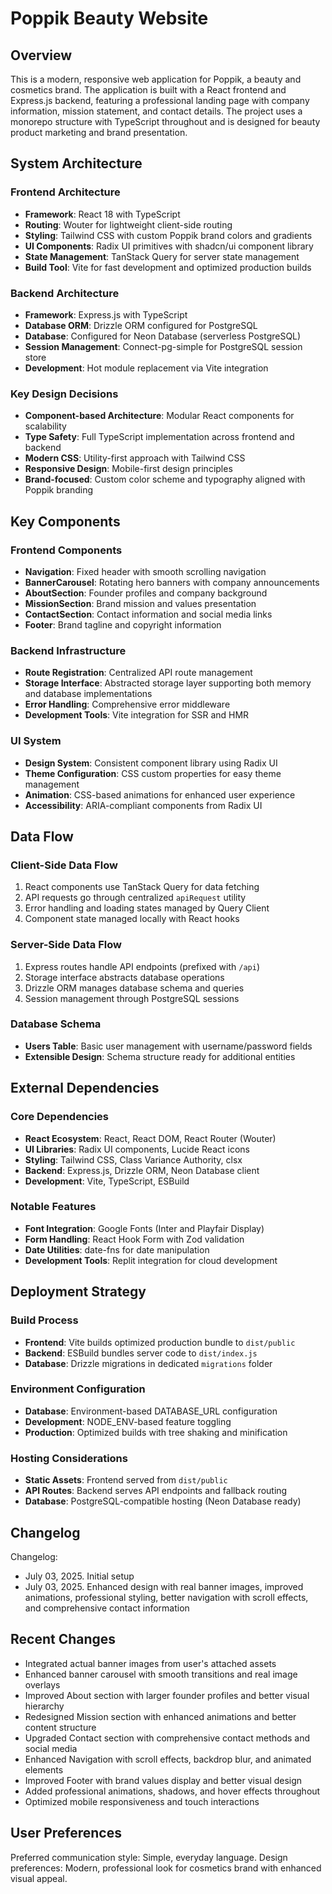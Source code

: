 # Poppik Beauty Website

## Overview

This is a modern, responsive web application for Poppik, a beauty and cosmetics brand. The application is built with a React frontend and Express.js backend, featuring a professional landing page with company information, mission statement, and contact details. The project uses a monorepo structure with TypeScript throughout and is designed for beauty product marketing and brand presentation.

## System Architecture

### Frontend Architecture
- **Framework**: React 18 with TypeScript
- **Routing**: Wouter for lightweight client-side routing
- **Styling**: Tailwind CSS with custom Poppik brand colors and gradients
- **UI Components**: Radix UI primitives with shadcn/ui component library
- **State Management**: TanStack Query for server state management
- **Build Tool**: Vite for fast development and optimized production builds

### Backend Architecture
- **Framework**: Express.js with TypeScript
- **Database ORM**: Drizzle ORM configured for PostgreSQL
- **Database**: Configured for Neon Database (serverless PostgreSQL)
- **Session Management**: Connect-pg-simple for PostgreSQL session store
- **Development**: Hot module replacement via Vite integration

### Key Design Decisions
- **Component-based Architecture**: Modular React components for scalability
- **Type Safety**: Full TypeScript implementation across frontend and backend
- **Modern CSS**: Utility-first approach with Tailwind CSS
- **Responsive Design**: Mobile-first design principles
- **Brand-focused**: Custom color scheme and typography aligned with Poppik branding

## Key Components

### Frontend Components
- **Navigation**: Fixed header with smooth scrolling navigation
- **BannerCarousel**: Rotating hero banners with company announcements
- **AboutSection**: Founder profiles and company background
- **MissionSection**: Brand mission and values presentation
- **ContactSection**: Contact information and social media links
- **Footer**: Brand tagline and copyright information

### Backend Infrastructure
- **Route Registration**: Centralized API route management
- **Storage Interface**: Abstracted storage layer supporting both memory and database implementations
- **Error Handling**: Comprehensive error middleware
- **Development Tools**: Vite integration for SSR and HMR

### UI System
- **Design System**: Consistent component library using Radix UI
- **Theme Configuration**: CSS custom properties for easy theme management
- **Animation**: CSS-based animations for enhanced user experience
- **Accessibility**: ARIA-compliant components from Radix UI

## Data Flow

### Client-Side Data Flow
1. React components use TanStack Query for data fetching
2. API requests go through centralized `apiRequest` utility
3. Error handling and loading states managed by Query Client
4. Component state managed locally with React hooks

### Server-Side Data Flow
1. Express routes handle API endpoints (prefixed with `/api`)
2. Storage interface abstracts database operations
3. Drizzle ORM manages database schema and queries
4. Session management through PostgreSQL sessions

### Database Schema
- **Users Table**: Basic user management with username/password fields
- **Extensible Design**: Schema structure ready for additional entities

## External Dependencies

### Core Dependencies
- **React Ecosystem**: React, React DOM, React Router (Wouter)
- **UI Libraries**: Radix UI components, Lucide React icons
- **Styling**: Tailwind CSS, Class Variance Authority, clsx
- **Backend**: Express.js, Drizzle ORM, Neon Database client
- **Development**: Vite, TypeScript, ESBuild

### Notable Features
- **Font Integration**: Google Fonts (Inter and Playfair Display)
- **Form Handling**: React Hook Form with Zod validation
- **Date Utilities**: date-fns for date manipulation
- **Development Tools**: Replit integration for cloud development

## Deployment Strategy

### Build Process
- **Frontend**: Vite builds optimized production bundle to `dist/public`
- **Backend**: ESBuild bundles server code to `dist/index.js`
- **Database**: Drizzle migrations in dedicated `migrations` folder

### Environment Configuration
- **Database**: Environment-based DATABASE_URL configuration
- **Development**: NODE_ENV-based feature toggling
- **Production**: Optimized builds with tree shaking and minification

### Hosting Considerations
- **Static Assets**: Frontend served from `dist/public`
- **API Routes**: Backend serves API endpoints and fallback routing
- **Database**: PostgreSQL-compatible hosting (Neon Database ready)

## Changelog

Changelog:
- July 03, 2025. Initial setup
- July 03, 2025. Enhanced design with real banner images, improved animations, professional styling, better navigation with scroll effects, and comprehensive contact information

## Recent Changes

- Integrated actual banner images from user's attached assets
- Enhanced banner carousel with smooth transitions and real image overlays
- Improved About section with larger founder profiles and better visual hierarchy
- Redesigned Mission section with enhanced animations and better content structure
- Upgraded Contact section with comprehensive contact methods and social media
- Enhanced Navigation with scroll effects, backdrop blur, and animated elements
- Improved Footer with brand values display and better visual design
- Added professional animations, shadows, and hover effects throughout
- Optimized mobile responsiveness and touch interactions

## User Preferences

Preferred communication style: Simple, everyday language.
Design preferences: Modern, professional look for cosmetics brand with enhanced visual appeal.